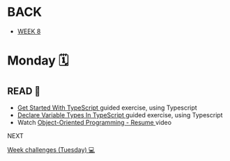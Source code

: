 
# BACK 
<ul>
<li><a href="https://github.com/Lesdith/core-code-from-scratch-readme/blob/main/Weeks/Week%208%20Typescript/Week%208.md"> WEEK 8 </a> </li>
</ul>

# Monday 🗓️

## READ 📖
<ul>
  <li><a href="https://docs.microsoft.com/en-us/learn/modules/typescript-get-started/">Get Started With TypeScript </a>guided exercise, using Typescript</li>
  <li><a href="https://docs.microsoft.com/en-us/learn/modules/typescript-declare-variable-types/">Declare Variable Types In TypeScript   </a> guided exercise, using Typescript</li>
  <li>Watch  <a href="https://www.youtube.com/watch?v=pTB0EiLXUC8">Object-Oriented Programming - Resume  </a> video</li> 
</ul


### NEXT

<a href="https://github.com/Lesdith/core-code-from-scratch-readme/blob/main/Weeks/Week%208%20Typescript/Week%20challenges%20(Tuesday).md"> Week challenges (Tuesday) 💻
</a>
